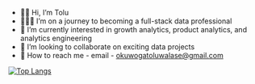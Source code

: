 - 👋🏽 Hi, I’m Tolu
- 🧑🏽‍💻 I’m on a journey to becoming a full-stack data professional
- 🌱 I’m currently interested in growth analytics, product analytics, and analytics engineering
- 💼 I’m looking to collaborate on exciting data projects
- 📩 How to reach me - email - okuwogatoluwalase@gmail.com


[![Top Langs](https://github-readme-stats.vercel.app/api/top-langs/?username=Toluwalaseokuwoga&layout=compact)](https://github.com/anuraghazra/github-readme-stats)

